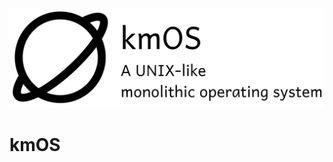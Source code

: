 <p align="center">
  <!--<b>Some Links:</b><br>
  <a href="#">Link 1</a> |
  <a href="#">Link 2</a> |
  <a href="#">Link 3</a>
  <br><br>-->
  <img src="https://raw.githubusercontent.com/kkmonlee/kmOS/master/media/kmos.png">
</p>

# kmOS
